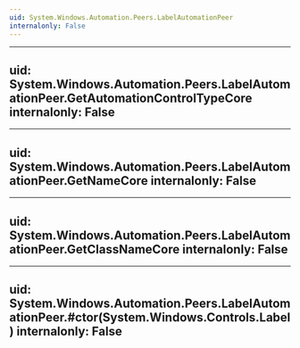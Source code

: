 ```yaml
---
uid: System.Windows.Automation.Peers.LabelAutomationPeer
internalonly: False
---
```


---
uid: System.Windows.Automation.Peers.LabelAutomationPeer.GetAutomationControlTypeCore
internalonly: False
---

---
uid: System.Windows.Automation.Peers.LabelAutomationPeer.GetNameCore
internalonly: False
---

---
uid: System.Windows.Automation.Peers.LabelAutomationPeer.GetClassNameCore
internalonly: False
---

---
uid: System.Windows.Automation.Peers.LabelAutomationPeer.#ctor(System.Windows.Controls.Label)
internalonly: False
---
